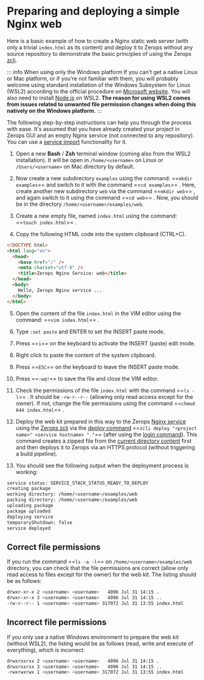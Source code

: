 # Preparing and deploying a simple Nginx web

Here is a basic example of how to create a Nginx static web server (with only a trivial `index.html` as its content) and deploy it to Zerops without any source repository to demonstrate the basic principles of using the Zerops [zcli](/documentation/cli/installation.html).

<!-- markdownlint-disable DOCSMD004 -->
::: info When using only the Windows platform
If you can't get a native Linux or Mac platform, or if you're not familiar with them, you will probably welcome using standard installation of the Windows Subsystem for Linux (WSL2) according to the official procedure on [Microsoft website](https://docs.microsoft.com/windows/wsl/install-win10). You will also need to install [Node.js](https://docs.microsoft.com/windows/dev-environment/javascript/nodejs-on-wsl) on WSL2. **The reason for using WSL2 comes from issues related to unwanted file permission changes when doing this natively on the Windows platform.**
:::
<!-- markdownlint-enable DOCSMD004 -->

The following step-by-step instructions can help you through the process with ease. It's assumed that you have already created your project in Zerops GUI and an empty Nginx service (not connected to any repository). You can use a [service import](/documentation/services/static-servers/nginx.html#simple-import-example-in-the-yaml-syntax) functionality for it.

1. Open a new **Bash** / **Zsh** terminal window (coming also from the WSL2 installation). It will be open in `/home/<username>` on Linux or `/Users/<username>` on Mac directory by default.

2. Now create a new subdirectory `examples` using the command: ==`mkdir examples`== and switch to it with the command ==`cd examples`== . Here, create another new subdirectory `web` via the command ==`mkdir web`== , and again switch to it using the command ==`cd web`== . Now, you should be in the directory `/home/<username>/examples/web`.

3. Create a new empty file, named `index.html` using the command: ==`touch index.html`== .

4. Copy the following HTML code into the system clipboard (CTRL+C).

```html
<!DOCTYPE html>
<html lang="en">
  <head>
    <base href="/" />
    <meta charset="utf-8" />
    <title>Zerops Nginx Service: web</title>
  </head>
  <body>
    Hello, Zerops Nginx service ...
  </body>
</html>
```

5. Open the content of the file `index.html` in the VIM editor using the command: ==`vim index.html`== .

6. Type `:set paste` and ENTER to set the INSERT paste mode.

7. Press ==`i`== on the keyboard to activate the INSERT (paste) edit mode.

8. Right click to paste the content of the system clipboard.

9. Press ==`ESC`== on the keyboard to leave the INSERT paste mode.

10. Press ==`:wq!`== to save the file and close the VIM editor.

11. Check the permissions of the file `index.html` with the command ==`ls -l`== . It should be `-rw-r--r--` (allowing only read access except for the owner). If not, change the file permissions using the command ==`chmod 644 index.html`== .

12. Deploy the web kit prepared in this way to the Zerops [Nginx service](/documentation/services/static-servers/nginx.html) using the [Zerops zcli](/documentation/cli/installation.html) via the [deploy command](/documentation/cli/available-commands.html#deploy-project-name-service-name-space-separated-files-or-directories) ==`zcli deploy "<project name>" <service hostname> "."`== (after using the [login command](/documentation/cli/available-commands.html#login)). This command creates a zipped file from the [current directory content](/documentation/build/build-config.html#deploy-everything) first and then deploys it to Zerops via an HTTPS protocol (without triggering a build pipeline).

13. You should see the following output when the deployment process is working:

```bash
service status: SERVICE_STACK_STATUS_READY_TO_DEPLOY
creating package
working directory: /home/<username>/examples/web
packing directory: /home/<username>/examples/web
uploading package
package uploaded
deploying service
temporaryShutdown: false
service deployed
```

## Correct file permissions

If you run the command ==`ls -a -l`== on `/home/<username>/examples/web` directory, you can check that the file permissions are correct (allow only read access to files except for the owner) for the web kit. The listing should be as follows:

```bash
drwxr-xr-x 2 <username> <username>   4096 Jul 31 14:15 .
drwxr-xr-x 3 <username> <username>   4096 Jul 31 14:15 ..
-rw-r--r-- 1 <username> <username> 317072 Jul 31 13:55 index.html
```

## Incorrect file permissions

If you only use a native Windows environment to prepare the web kit (without WSL2), the listing would be as follows (read, write and execute of everything), which is incorrect:

```bash
drwxrxxrxx 2 <username> <username>   4096 Jul 31 14:15 .
drwxrxxrxx 3 <username> <username>   4096 Jul 31 14:15 ..
-rwxrwxrwx 1 <username> <username> 317072 Jul 31 13:55 index.html
```
